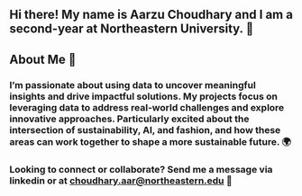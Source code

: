 ## Hi there! My name is Aarzu Choudhary and I am a second-year at Northeastern University. 👋
## About Me 🌟
### I’m passionate about using data to uncover meaningful insights and drive impactful solutions. My projects focus on leveraging data to address real-world challenges and explore innovative approaches. Particularly excited about the intersection of sustainability, AI, and fashion, and how these areas can work together to shape a more sustainable future. 🌍
### Looking to connect or collaborate? Send me a message via linkedin or at choudhary.aar@northeastern.edu 💬

<!--
**aarzuc/aarzuc** is a ✨ _special_ ✨ repository because its `README.md` (this file) appears on your GitHub profile.

Here are some ideas to get you started:

- 🔭 I’m currently working on ...
- 🌱 I’m currently learning ...
- 👯 I’m looking to collaborate on ...
- 🤔 I’m looking for help with ...
- 💬 Ask me about ...
- 📫 How to reach me: ...
- 😄 Pronouns: ...
- ⚡ Fun fact: ...
-->

